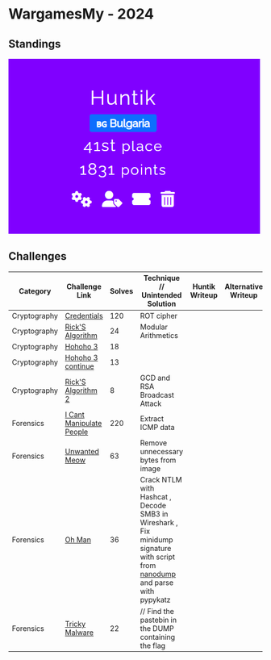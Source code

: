 # WargamesMy - 2024

## Standings

![Description](./images/TeamStandings.png)

## Challenges

| Category    | Challenge Link   | Solves | Technique // Unintended Solution    | Huntik Writeup   | Alternative Writeup   |
| ----------- | ---------------  | ------ | ------------ | ---------------- | ---------------------- |
| Cryptography   | [Credentials](challenges/Cryptography/Credentials/)    |    120     |   ROT cipher   |           |
| Cryptography   | [Rick'S Algorithm](challenges/Cryptography/Rick-S-Algorithm/)   |   24      |   Modular Arithmetics   |  |
| Cryptography   | [Hohoho 3](challenges/Cryptography/Hohoho-3/)    |    18     |            |  |
| Cryptography   | [Hohoho 3 continue](challenges/Cryptography/Hohoho-3-continue/)    |   13      |      |  |
| Cryptography   | [Rick'S Algorithm 2](challenges/Cryptography/Rick-S-Algorithm-2/)  | 8        |    GCD and RSA Broadcast Attack       |  |
| Forensics   | [I Cant Manipulate People](challenges/Forensics/I-Cant-Manipulate-People/)    |    220     |   Extract ICMP data         |           |
| Forensics   | [Unwanted Meow](challenges/Forensics/Unwanted-Meow/)    |  63       |   Remove unnecessary bytes from image |           |
| Forensics   | [Oh Man](challenges/Forensics/Oh-Man/)    |   36      |  Crack NTLM with Hashcat , Decode SMB3 in Wireshark , Fix minidump signature with script from [nanodump](https://github.com/fortra/nanodump) and parse with pypykatz   |           |
| Forensics   | [Tricky Malware](challenges/Forensics/Tricky-Malware/)    |   22      |     // Find the pastebin in the DUMP containing the flag       |           |
